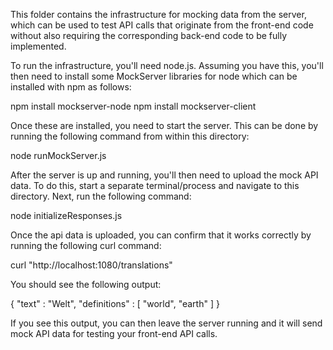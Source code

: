 This folder contains the infrastructure for mocking data from the server, 
which can be used to test API calls that originate from the front-end code 
without also requiring the corresponding back-end code to be fully implemented.

To run the infrastructure, you'll need node.js. Assuming you have this, you'll 
then need to install some MockServer libraries for node which can be installed 
with npm as follows:

npm install mockserver-node
npm install mockserver-client

Once these are installed, you need to start the server. This can be done by
running the following command from within this directory:

node runMockServer.js

After the server is up and running, you'll then need to upload the mock API data.
To do this, start a separate terminal/process and navigate to this directory.
Next, run the following command:

node initializeResponses.js

Once the api data is uploaded, you can confirm that it works correctly by running
the following curl command:

curl "http://localhost:1080/translations"

You should see the following output:

{
  "text" : "Welt",
  "definitions" : [ "world", "earth" ]
}

If you see this output, you can then leave the server running and it will send mock API
data for testing your front-end API calls.

